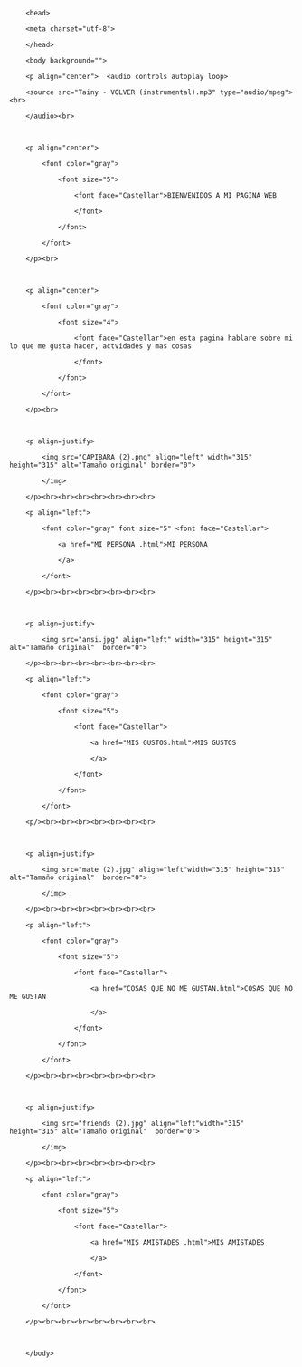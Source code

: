 <html>

		<head>

		<meta charset="utf-8">

		</head>

		<body background="">

		<p align="center"> 	<audio controls autoplay loop>

		<source src="Tainy - VOLVER (instrumental).mp3" type="audio/mpeg"><br>

		</audio><br>

		

		<p align="center"> 

		    <font color="gray"> 

		        <font size="5">

		            <font face="Castellar">BIENVENIDOS A MI PAGINA WEB

		            </font>

		        </font>

		    </font>

		</p><br>

		

		<p align="center">

		    <font color="gray">

		        <font size="4"> 

		            <font face="Castellar">en esta pagina hablare sobre mi lo que me gusta hacer, actvidades y mas cosas

		            </font>

		        </font>

		    </font>

		</p><br>

		

		<p align=justify>

		    <img src="CAPIBARA (2).png" align="left" width="315" height="315" alt="Tamaño original" border="0">

		    </img>

		</p><br><br><br><br><br><br><br>

		<p align="left"> 

		    <font color="gray" font size="5" <font face="Castellar"> 

		        <a href="MI PERSONA .html">MI PERSONA

		        </a>

		    </font>

		</p><br><br><br><br><br><br><br>

	

		<p align=justify> 

		    <img src="ansi.jpg" align="left" width="315" height="315" alt="Tamaño original"  border="0">

		</p><br><br><br><br><br><br><br>

		<p align="left"> 

		    <font color="gray">

		        <font size="5">

		            <font face="Castellar">

		                <a href="MIS GUSTOS.html">MIS GUSTOS

		                </a>

		            </font>

		        </font>

		    </font>

		<p/><br><br><br><br><br><br><br>

		

		<p align=justify>

		    <img src="mate (2).jpg" align="left"width="315" height="315" alt="Tamaño original"  border="0">

		    </img>

		</p><br><br><br><br><br><br><br>

		<p align="left">

		    <font color="gray">

		        <font size="5">

		            <font face="Castellar">

		                <a href="COSAS QUE NO ME GUSTAN.html">COSAS QUE NO ME GUSTAN

		                </a>

		            </font>

		        </font>

		    </font>

		</p><br><br><br><br><br><br><br>

		

		<p align=justify>

		    <img src="friends (2).jpg" align="left"width="315" height="315" alt="Tamaño original"  border="0">

		    </img>

		</p><br><br><br><br><br><br><br>

		<p align="left">

		    <font color="gray">

		        <font size="5">

		            <font face="Castellar">

		                <a href="MIS AMISTADES .html">MIS AMISTADES

		                </a>

		            </font>

		        </font>

		    </font>

		</p><br><br><br><br><br><br><br>

		

		</body>

		

</html>

